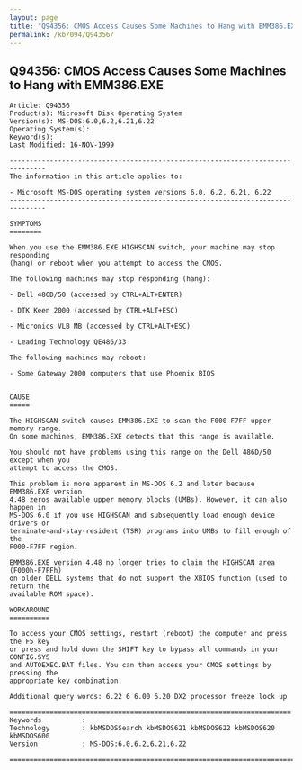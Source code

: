 ```yaml
---
layout: page
title: "Q94356: CMOS Access Causes Some Machines to Hang with EMM386.EXE"
permalink: /kb/094/Q94356/
---
```


## Q94356: CMOS Access Causes Some Machines to Hang with EMM386.EXE

	Article: Q94356
	Product(s): Microsoft Disk Operating System
	Version(s): MS-DOS:6.0,6.2,6.21,6.22
	Operating System(s): 
	Keyword(s): 
	Last Modified: 16-NOV-1999
	
	-------------------------------------------------------------------------------
	The information in this article applies to:
	
	- Microsoft MS-DOS operating system versions 6.0, 6.2, 6.21, 6.22 
	-------------------------------------------------------------------------------
	
	SYMPTOMS
	========
	
	When you use the EMM386.EXE HIGHSCAN switch, your machine may stop responding
	(hang) or reboot when you attempt to access the CMOS.
	
	The following machines may stop responding (hang):
	
	- Dell 486D/50 (accessed by CTRL+ALT+ENTER)
	
	- DTK Keen 2000 (accessed by CTRL+ALT+ESC)
	
	- Micronics VLB MB (accessed by CTRL+ALT+ESC)
	
	- Leading Technology QE486/33
	
	The following machines may reboot:
	
	- Some Gateway 2000 computers that use Phoenix BIOS
	
	
	CAUSE
	=====
	
	The HIGHSCAN switch causes EMM386.EXE to scan the F000-F7FF upper memory range.
	On some machines, EMM386.EXE detects that this range is available.
	
	You should not have problems using this range on the Dell 486D/50 except when you
	attempt to access the CMOS.
	
	This problem is more apparent in MS-DOS 6.2 and later because EMM386.EXE version
	4.48 zeros available upper memory blocks (UMBs). However, it can also happen in
	MS-DOS 6.0 if you use HIGHSCAN and subsequently load enough device drivers or
	terminate-and-stay-resident (TSR) programs into UMBs to fill enough of the
	F000-F7FF region.
	
	EMM386.EXE version 4.48 no longer tries to claim the HIGHSCAN area (F000h-F7FFh)
	on older DELL systems that do not support the XBIOS function (used to return the
	available ROM space).
	
	WORKAROUND
	==========
	
	To access your CMOS settings, restart (reboot) the computer and press the F5 key
	or press and hold down the SHIFT key to bypass all commands in your CONFIG.SYS
	and AUTOEXEC.BAT files. You can then access your CMOS settings by pressing the
	appropriate key combination.
	
	Additional query words: 6.22 6 6.00 6.20 DX2 processor freeze lock up
	
	======================================================================
	Keywords          :  
	Technology        : kbMSDOSSearch kbMSDOS621 kbMSDOS622 kbMSDOS620 kbMSDOS600
	Version           : MS-DOS:6.0,6.2,6.21,6.22
	
	=============================================================================
	
